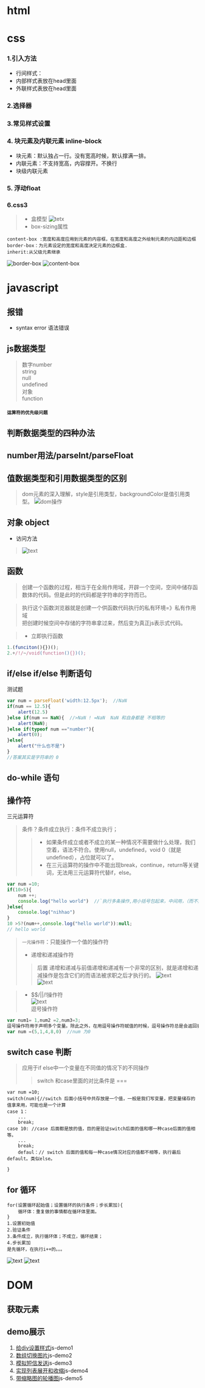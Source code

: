 # html


# css
### 1.引入方法
+ 行间样式：  
+ 内部样式表放在head里面  
+ 外联样式表放在head里面  

### 2.选择器  
### 3.常见样式设置

### 4. 块元素及内联元素 inline-block
+ 块元素：默认独占一行。没有宽高时候，默认撑满一排。
+ 内联元素：不支持宽高，内容撑开。不换行
+ 块级内联元素


### 5. 浮动float

### 6.css3
> + 盒模型
![tetx](img1/7.png)
> + box-sizing属性
```css3
content-box :宽度和高度应用到元素的内容框，在宽度和高度之外绘制元素的内边距和边框
border-box：为元素设定的宽度和高度决定元素的边框盒.
inherit:从父级元素继承
```
![border-box](img1/8.png)
![content-box](img1/9.png)









# javascript
## 报错
+ syntax  error 语法错误

## js数据类型
> 数字number  
> string  
> null  
> undefined  
> 对象  
> function
#### `运算符的优先级问题`


## 判断数据类型的四种办法


## number用法/parseInt/parseFloat

## 值数据类型和引用数据类型的区别
> dom元素的深入理解，style是引用类型，backgroundColor是值引用类型。
![dom操作](img1/10.png)

## 对象 object
+ 访问方法
> ![text](img1/1.png)  

## 函数
>创建一个函数的过程，相当于在全局作用域，开辟一个空间，空间中储存函数体的代码。但是此时的代码都是字符串的字符而已。  

>执行这个函数浏览器就是创建一个供函数代码执行的私有环境=》私有作用域  
把创建时候空间中存储的字符串拿过来，然后变为真正js表示式代码。

> + 立即执行函数
```javascript
1.(funciton(){})();
2.+/!/~/void(function(){})();
```

## if/else if/else 判断语句
测试题
``` javascript
var num = parseFloat('width:12.5px');  //NaN
if(num == 12.5){
    alert(12.5)
}else if(num == NaN){  //>NaN ! =NaN  NaN 和自身都是 不相等的
    alert(NaN);
}else if(typeof num =="number"){
    alert(0);
}else{
    alert("什么也不是")
}
//答案其实是字符串的 0
```

## do-while 语句

## 操作符
三元运算符
> 条件？条件成立执行：条件不成立执行；  
>> + 如果条件成立或者不成立的某一种情况不需要做什么处理，我们空着，语法不符合。使用null，undefined，void 0（就是undefined），占位就可以了。  
>> + 在三元运算符的操作中不能出现break，continue，return等关键词，无法用三元运算符代替if，else。
```javascript
var num =10;
if(10>5){
    num ++;
    console.log("hello world")  //`执行多条操作,用小括号包起来，中间用，（而不是；）分割）`
}else{
    console.log("nihhao")
}
10 >5?(num++,console.log("hello world")):null;
// hello world
```
>`一元操作符`：只能操作一个值的操作符  
>+ 递增和递减操作符
>> 后置 递增和递减与前值递增和递减有一个非常的区别，就是递增和递减操作是包含它们的而语法被求职之后才执行的。
![text](img1/2.png)  
![text](img1/3.png)


>+ $$/||/!操作符  
![text](img1/4.png)  
> 逗号操作符
``` javascript
var num1= 1,num2 =2,num3=3;
逗号操作符用于声明多个变量。除此之外，在用逗号操作符赋值的时候，逗号操作符总是会返回表达式里面的最后一项。
var num =(5,1,4,8,0)  //num 为0
```

## switch case 判断
> 应用于if else中一个变量在不同值的情况下的不同操作
>>  switch 和case里面的对比条件是 ===
``` javascipt
var num =10;
switch(num){//switch 后面小括号中共存放是一个值，一般是我们写变量，把变量储存的值拿来用，可能也是一个计算
case 1：
    ...
    break;
case 10: //case 后面都是放的值，目的是验证switch后面的值和哪一种case后面的值相等。
    ...
    break;
    defaul：// switch 后面的值和每一种case情况对应的值都不相等，执行最后default。类似else。

}
```
## for 循环
```javasript
for(设置循环起始值；设置循环的执行条件；步长累加){
    循环体：重复做的事情都在循环体里面。
}
1.设置初始值
2.验证条件
3.条件成立，执行循环体；不成立，循环结束；
4.步长累加
是先循环，在执行i++的。。。
```
![text](img1/5.png)
![text](img1/6.png)

# DOM
## 获取元素


## demo展示
1. [给div设置样式](http://htmlpreview.github.io/?https://github.com/chargemyself/HTML/blob/master/js_demo/js-demo1%E7%BB%99div%E8%AE%BE%E7%BD%AE%E6%A0%B7%E5%BC%8F/demo1.html)js-demo1
2. [数组切换图片](http://htmlpreview.github.io/?https://github.com/chargemyself/HTML/blob/master/js_demo/js-demo2%E6%95%B0%E7%BB%84%E5%88%87%E6%8D%A2%E5%9B%BE%E7%89%87/demo2-1.html)js-demo2
3. [模拟短信发送](http://htmlpreview.github.io/?https://github.com/chargemyself/HTML/blob/master/js_demo/js-demo3%E6%A8%A1%E6%8B%9F%E7%9F%AD%E4%BF%A1%E5%8F%91%E9%80%81/demo3.html)js-demo3
4. [实现列表展开和收缩](http://htmlpreview.github.io/?https://github.com/chargemyself/HTML/blob/master/js_demo/js-demo4%E5%AE%9E%E7%8E%B0%E5%88%97%E8%A1%A8%E5%B1%95%E5%BC%80%E5%92%8C%E6%94%B6%E7%BC%A9/%E5%88%97%E8%A1%A8%E5%B1%95%E5%BC%80%E5%92%8C%E6%94%B6%E7%BC%A9.html)js-demo4
5. [带缩略图的轮播图](http://htmlpreview.github.io/?https://github.com/chargemyself/HTML/blob/master/js_demo/js-demo5%E5%B8%A6%E7%BC%A9%E7%95%A5%E5%9B%BE%E7%9A%84%E8%BD%AE%E6%92%AD%E5%9B%BE/demo5.html)js-demo5
